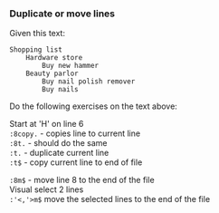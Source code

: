 ### Duplicate or move lines

Given this text:

```
Shopping list
    Hardware store
        Buy new hammer
    Beauty parlor
        Buy nail polish remover
        Buy nails
```

Do the following exercises on the text above:

Start at 'H' on line 6  
`:8copy.` - copies line to current line  
`:8t.` - should do the same  
`:t.` - duplicate current line  
`:t$` - copy current line to end of file  

`:8m$` - move line 8 to the end of the file  
Visual select 2 lines  
`:'<,'>m$` move the selected lines to the end of the file  
